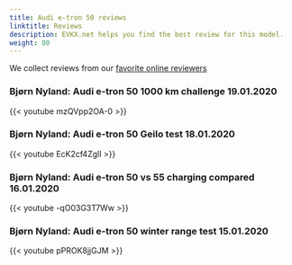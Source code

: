 ```yaml
---
title: Audi e-tron 50 reviews
linktitle: Reviews
description: EVKX.net helps you find the best review for this model. 
weight: 80
---
```

We collect reviews from our [favorite online reviewers](/guides/evreviewers/)

### Bjørn Nyland: Audi e-tron 50 1000 km challenge 19.01.2020

{{< youtube mzQVpp2OA-0 >}}
### Bjørn Nyland: Audi e-tron 50 Geilo test 18.01.2020

{{< youtube EcK2cf4ZglI >}}
### Bjørn Nyland: Audi e-tron 50 vs 55 charging compared 16.01.2020

{{< youtube -qO03G3T7Ww >}}
### Bjørn Nyland: Audi e-tron 50 winter range test 15.01.2020

{{< youtube pPROK8jjGJM >}}
